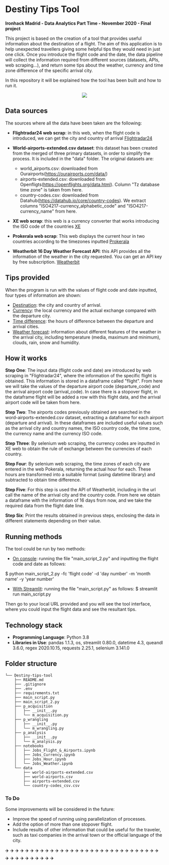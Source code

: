 # **Destiny Tips Tool**
**Ironhack Madrid - Data Analytics Part Time - November 2020 - Final project**


This project is based on the creation of a tool that provides useful information about the destination of a flight. The aim of this application is to help unexpected travellers giving some helpful tips they would need in just one click. Once you introduce the flight code and the date, the data pipeline will collect the information required from different sources (datasets, APIs, web scraping...), and return some tips about the weather, currency and time zone difference of the specific arrival city. 

In this repository it will be explained how the tool has been built and how to run it.

<p align="center"><img src="https://s.abcnews.com/images/Lifestyle/GTY_airport_travel_jt_160612_16x9_992.jpg"></p>

## **Data sources** 

The sources where all the data have been taken are the following:

- **Flightradar24 web scrap**: in this web, when the flight code is introduced, we can get the city and country of arrival [Flightradar24](https://www.flightradar24.com/data/flights)

- **World-airports-extended.csv dataset**: this dataset has been created from the merged of three primary datasets, in order to simplify the process. It is included in the "data" folder. The original datasets are:
	- world_airports.csv: downloaded from Ourairports(https://ourairports.com/data/)
	- airports-extended.csv: downloaded from Openfligts(https://openflights.org/data.html). Column "Tz database time zone" is taken from here.
	- country-codes.csv: downloaded from Datahub(https://datahub.io/core/country-codes). We extract columns "ISO4217-currency_alphabetic_code" and "ISO4217-currency_name" from here.

- **XE web scrap**: this web is a currency converter that works introducing the ISO code of the countries [XE](https://www.xe.com/es/currencyconverter/)

- **Prokerala web scrap**: This web displays the current hour in two countries according to the timezones inputted [Prokerala](https://www.prokerala.com/travel/timezones/time-converter.php)

- **Weatherbit 16 Day Weather Forecast API**: this API provides all the information of the weather in the city requested. You can get an API key by free subscription. [Weatherbit](https://www.weatherbit.io/api/weather-forecast-16-day)
	


## **Tips provided** 

When the program is run with the values of flight code and date inputted, four types of information are shown:
- <ins>Destination</ins>: the city and country of arrival.
- <ins>Currency</ins>: the local currency and the actual exchange compared with the departure city.
- <ins>Time difference</ins>: the hours of difference between the departure and arrival cities.
- <ins>Weather forecast</ins>: information about different features of the weather in the arrival city, including temperature (media, maximum and minimum), clouds, rain, snow and humidity.



## **How it works** 

**Step One**: The input data (flight code and date) are introduced by web scraping in "Flightradar24", where the information of the specific flight is obtained. This information is stored in a dataframe called "flight". From here we will take the values of the departure airport code (departure_code) and the arrival airport code (arrival_code). In case there is a stopover flight, in the dataframe flight will be added a row with this flight data, and the arrival airport code will be taken from here.

**Step Two**: The airports codes previously obtained are searched in the word-airports-extended.csv dataset, extracting a dataframe for each airport (departure and arrival). In these dataframes are included useful values such as the arrival city and country names, the ISO country code, the time zone, the currency name and the currency ISO code.

**Step Three**: By selenium web scraping, the currency codes are inputted in XE web to obtain the rule of exchange between the currencies of each country.

**Step Four**: By selenium web scraping, the time zones of each city are entered in the web Pokerala, returning the actual hour for each. These hours are transformed into a suitable format (using datetime library) and subtracted to obtain time difference.

**Step Five**: For this step is used the API of Weatherbit, including in the url call the name of the arrival city and the country code. From here we obtain a dataframe with the information of 16 days from now, and we take the required data from the flight date line.

**Step Six**: Print the results obtained in previous steps, enclosing the data in different statements depending on their value.



## **Running methods**

The tool could be run by two methods:
- <ins>On console</ins>: running the file "main_script_2.py" and inputting the flight code and date as follows:

 $ python main_script_2.py -fc 'flight code' -d 'day number' -m 'month name' -y 'year number'
- <ins>With Streamlit</ins>: running the file "main_script.py" as follows:
$ streamlit run main_script.py

Then go to your local URL provided and you will see the tool interface, where you could input the flight data and see the resultant tips.



## **Technology stack**

- **Programming Language**: Python 3.8
- **Libraries in Use**: pandas 1.1.3, os, streamlit 0.80.0, datetime 4.3, queandl 3.6.0, regex 2020.10.15, requests 2.25.1, selenium 3.141.0



## **Folder structure**
```
└── Destiny-tips-tool
    ├── README.md
    ├── .gitignore
    ├── .env
    ├── requirements.txt
    ├── main_script.py
    ├── main_script_2.py
    ├── p_acquisition
    │   ├── __init__.py
    │   └── m_acquisition.py
    ├── p_wrangling
    │   ├── __init__.py
    │   └── m_wrangling.py
    ├── p_analysis
    │   ├── __init__.py
    │   └── m_analysis.py
    ├── notebooks
    │   ├── Jobs_Flight_&_Airports.ipynb
    │   ├── Jobs_Currency.ipynb
    │   ├── Jobs_Hour.ipynb
    │   └── Jobs_Weather.ipynb
    └── data
        ├── world-airports-extended.csv
        ├── world-airports.csv
        ├── airports-extended.csv
        └── country-codes_csv.csv
``` 

### **To Do**

Some improvements will be considered in the future:

- Improve the speed of running using parallelization of processes.
- Add the option of more than one stopover flight.
- Include results of other information that could be useful for the traveler, such as taxi companies in the arrival town or the official language of the city.

:airplane: :airplane: :airplane: :airplane: :airplane: :airplane: :airplane: :airplane: :airplane: :airplane: :airplane: :airplane: :airplane: :airplane: :airplane: :airplane: :airplane: :airplane: :airplane: :airplane: :airplane: :airplane: :airplane: :airplane: :airplane: :airplane: :airplane: :airplane: :airplane: :airplane: :airplane: :airplane: :airplane: :airplane: :airplane: :airplane: :airplane: :airplane: :airplane: :airplane: :airplane: 


